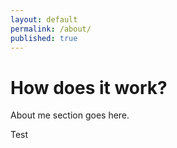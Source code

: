 ```yaml
---
layout: default
permalink: /about/
published: true
---
```

# How does it work?

About me section goes here.

Test
